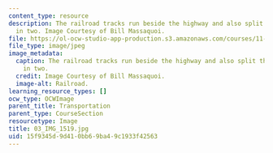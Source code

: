 ```yaml
---
content_type: resource
description: The railroad tracks run beside the highway and also split the North End
  in two. Image Courtesy of Bill Massaquoi.
file: https://ol-ocw-studio-app-production.s3.amazonaws.com/courses/11-945-springfield-studio-fall-2005/15f9345d9d410bb69ba49c1933f42563_03_IMG_1519.jpg
file_type: image/jpeg
image_metadata:
  caption: The railroad tracks run beside the highway and also split the North End
    in two.
  credit: Image Courtesy of Bill Massaquoi.
  image-alt: Railroad.
learning_resource_types: []
ocw_type: OCWImage
parent_title: Transportation
parent_type: CourseSection
resourcetype: Image
title: 03_IMG_1519.jpg
uid: 15f9345d-9d41-0bb6-9ba4-9c1933f42563
---
```

